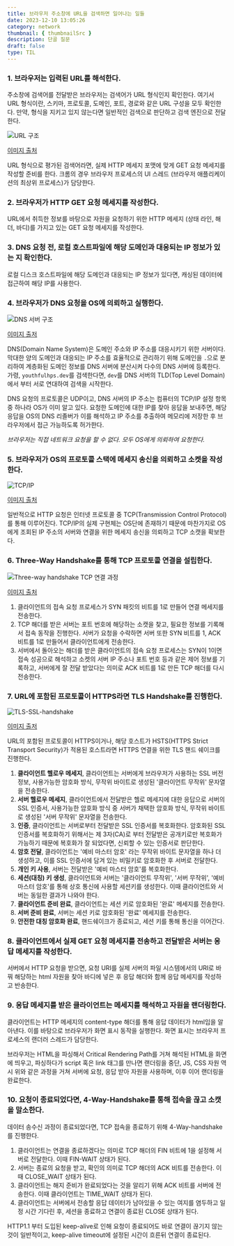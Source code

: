 ```yaml
---
title: 브라우저 주소창에 URL을 검색하면 일어나는 일들
date: 2023-12-10 13:05:26
category: network
thumbnail: { thumbnailSrc }
description: 단골 질문
draft: false
type: TIL
---
```


### 1. 브라우저는 입력된 URL를 해석한다.

주소창에 검색어를 전달받은 브라우저는 검색어가 URL 형식인지 확인한다. 여기서 URL 형식이란, 스키마, 프로토콜, 도메인, 포트, 경로와 같은 URL 구성을 모두
확인한다. 만약, 형식을 지키고 있지 않는다면 일반적인 검색으로 판단하고 검색 엔진으로 전달한다.

![URL 구조](./images/url-search-process/url-structure.png)

[이미지 출처](https://hanseul-lee.github.io/2020/12/24/20-12-24-URL/)

URL 형식으로 평가된 검색어라면, 실제 HTTP 메세지 포맷에 맞게 GET 요청 메세지를 작성할 준비를 한다. 크롬의 경우 브라우저 프로세스의 UI 스레드 (브라우저
애플리케이션의 최상위 프로세스)가 담당한다.

### 2. 브라우저가 HTTP GET 요청 메세지를 작성한다.

URL에서 취득한 정보를 바탕으로 자원을 요청하기 위한 HTTP 메세지 (상태 라인, 해더, 바디)를 가지고 있는 GET 요청 메세지를 작성한다.

### 3. DNS 요청 전, 로컬 호스트파일에 해당 도메인과 대응되는 IP 정보가 있는 지 확인한다.

로컬 디스크 호스트파일에 해당 도메인과 대응되는 IP 정보가 있다면, 캐싱된 데이터에 접근하여 해당 IP를 사용한다.

### 4. 브라우저가 DNS 요청을 OS에 의뢰하고 실행한다.

![DNS 서버 구조](./images/url-search-process/dns-structure.png)

[이미지 출저](https://www.cloudflare.com/ko-kr/learning/dns/glossary/dns-root-server/)

DNS(Domain Name System)은 도메인 주소와 IP 주소를 대응시키기 위한 서버이다. 막대한 양의 도메인과 대응되는 IP 주소를 효율적으로 관리하기 위해
도메인을 `.`으로 분리하여 계층화된 도메인 정보를 DNS 서버에 분산시켜 다수의 DNS 서버에 등록한다.
가령, `youthfulhps.dev`를 검색한다면, `dev`를 DNS 서버의 TLD(Top Level Domain)에서 부터 서로 연대하여 검색을 시작한다.

DNS 요청의 프로토콜은 UDP이고, DNS 서버의 IP 주소는 컴퓨터의 TCP/IP 설정 항목 중 하나라 OS가 이미 알고 있다.
요청한 도메인에 대한 IP를 찾아 응답을 보내주면, 해당 응답을 OS의 DNS 리졸버가 이를 해석하고 IP 주소를 추출하여 메모리에 저장한 후 브라우저에서 접근 가능하도록
허가한다.

_브라우저는 직접 네트워크 요청을 할 수 없다. 모두 OS에게 의뢰하여 요청한다._

### 5. 브라우저가 OS의 프로토콜 스택에 메세지 송신을 의뢰하고 소켓을 작성한다.

![TCP/IP](./images/url-search-process/tcp-ip.png)

[이미지 출처](https://commons.wikimedia.org/wiki/File:TCP-IP_Model_-_en.png)

일반적으로 HTTP 요청은 인터넷 프로토콜 중 TCP(Transmission Control Protocol)를 통해 이루어진다.
TCP/IP의 실제 구현체는 OS단에 존재하기 때문에 마찬가지로 OS에게 조회된 IP 주소의 서버와 연결을 위한 메세지 송신을 의뢰하고 TCP 소캣을 확보한다.

### 6. Three-Way Handshake를 통해 TCP 프로토콜 연결을 설립한다.

![Three-way handshake TCP 연결 과정](./images/url-search-process/three-way-handshake.png)

[이미지 출처](https://commons.wikimedia.org/wiki/File:Full_TLS_1.3_Handshake.svg)

1. 클라이언트의 접속 요청 프로세스가 SYN 패킷의 비트를 1로 만들어 연결 메세지를 전송한다.
2. TCP 해더를 받은 서버는 포트 번호에 해당하는 소캣을 찾고, 필요한 정보를 기록해서 접속 동작을 진행한다. 서버가 요청을 수락하면
   서버 또한 SYN 비트를 1, ACK 비트를 1로 만들어서 클라이언트에게 전송한다.
3. 서버에서 돌아오는 해더를 받은 클라이언트의 접속 요청 프로세스는 SYN이 1이면 접속 성공으로 해석하고 소켓의 서버 IP 주소나 포트 번호 등과
   같은 제어 정보를 기록하고, 서버에게 잘 전달 받았다는 의미로 ACK 비트를 1로 만든 TCP 해더를 다시 전송한다.

### 7. URL에 포함된 프로토콜이 HTTPS라면 TLS Handshake를 진행한다.

![TLS-SSL-handshake](./images/url-search-process/tls-ssl-handshake.png)

[이미지 출저](https://www.cloudflare.com/ko-kr/learning/ssl/what-happens-in-a-tls-handshake/)

URL의 포함된 프로토콜이 HTTPS이거나, 해당 호스트가 HSTS(HTTPS Strict Transport Security)가 적용된 호스트라면 HTTPS 연결을 위한
TLS 핸드 쉐이크를 진행한다.

1. **클라이언트 헬로우 메세지**, 클라이언트는 서버에게 브라우저가 사용하는 SSL 버전 정보, 사용가능한 암호화 방식, 무작위 바이트로 생성된 '클라이언트 무작위'
   문자열을 전송한다.
2. **서버 헬로우 메세지**, 클라이언트에서 전달받은 헬로 메세지에 대한 응답으로 서버의 SSL 인증서, 사용가능한 암호화 방식 중 서버가 채택한 암호화 방식,
   무작위 바이트로 생성된 '서버 무작위' 문자열을 전송한다.
3. **인증**, 클라이언트는 서버로부터 전달받은 SSL 인증서를 복호화한다. 암호화된 SSL 인증서를 복호화하기 위해서는 제 3자(CA)로 부터 전달받은 공개키로만
   복호화가 가능하기 때문에 복호화가 잘 되었다면, 신뢰할 수 있는 인증서로 판단한다.
4. **암호 전달**, 클라이언트는 '예비 마스터 암호' 라는 무작위 바이트 문자열을 하나 더 생성하고, 이를 SSL 인증서에 담겨 있는 비밀키로 암호화한 후 서버로 전달한다.
5. **개인 키 사용**, 서버는 전달받은 '예비 마스터 암호'를 복호화한다.
6. **세션(대칭) 키 생성**, 클라이언트와 서버는 '클라이언트 무작위', '서버 무작위', '예비 마스터 암호'를 통해 상호 통신에 사용할 세션키를 생성한다. 이때
   클라이언트와 서버는 동일한 결과가 나와야 한다.
7. **클라이언트 준비 완료**, 클라이언트는 세션 키로 암호화된 '완료' 메세지를 전송한다.
8. **서버 준비 완료**, 서버는 세션 키로 암호화된 '완료' 메세지를 전송한다.
9. **안전한 대칭 암호화 완료**, 핸드쉐이크가 종료되고, 세션 키를 통해 통신을 이어간다.

### 8. 클라이언트에서 실제 GET 요청 메세지를 전송하고 전달받은 서버는 응답 메세지를 작성한다.

서버에서 HTTP 요청을 받으면, 요청 URI를 실제 서버의 파일 시스템에서의 URI로 바꿔 해당하는 html 자원을 찾아 바디에 넣은 후
응답 해더와 함께 응답 메세지를 작성하고 반송한다.

### 9. 응답 메세지를 받은 클라이언트는 메세지를 해석하고 자원을 랜더링한다.

클라이언트는 HTTP 메세지의 content-type 해더를 통해 응답 데이터가 html임을 알아낸다. 이를 바탕으로 브라우저가 화면 표시 동작을 실행한다.
화면 표시는 브라우저 프로세스의 랜더러 스레드가 담당한다.

브라우저는 HTML을 파싱해서 Critical Rendering Path를 거쳐 해석된 HTML을 화면에 띄우고, 파싱하다가 script 혹은 link 태그를 만나면
랜더링을 중단, JS, CSS 자원 역시 위와 같은 과정을 거쳐 서버에 요청, 응답 받아 자원을 사용하며, 이후 이어 랜더링을 완료한다.

### 10. 요청이 종료되었다면, 4-Way-Handshake를 통해 접속을 끊고 소캣을 말소한다.

데이터 송수신 과정이 종료되었다면, TCP 접속을 종료하기 위해 4-Way-handshake를 진행한다.

1. 클라이언트는 연결을 종료하겠다는 의미로 TCP 해더의 FIN 비트에 1을 설정해 서버로 전달한다. 이때 FIN-WAIT 상태가 된다.
2. 서버는 종료의 요청을 받고, 확인의 의미로 TCP 해더의 ACK 비트를 전송한다. 이때 CLOSE_WAIT 상태가 된다.
3. 클라이언트는 해지 준비가 완료되었다는 것을 알리기 위해 ACK 비트를 서버에 전송한다. 이때 클라이언트는 TIME_WAIT 상태가 된다.
4. 클라이언트는 서버에서 전송할 응답 데이터가 남아있을 수 있는 여지를 염두하고 일정 시간 기다린 후, 세션을 종료하고 연결이 종료된 CLOSE 상태가 된다.

HTTP1.1 부터 도입된 keep-alive로 인해 요청이 종료되어도 바로 연결이 끊기지 않는 것이 일반적이고, keep-alive timeout에 설정된 시간이 흐른뒤
연결이 종료된다.
